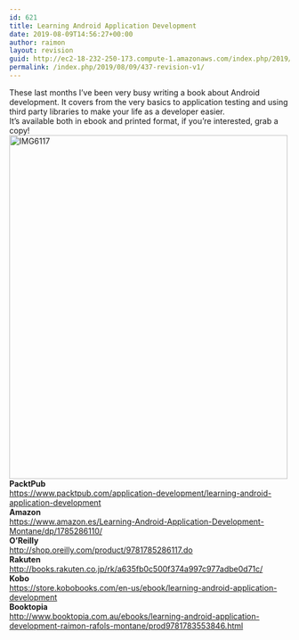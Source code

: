 ```yaml
---
id: 621
title: Learning Android Application Development
date: 2019-08-09T14:56:27+00:00
author: raimon
layout: revision
guid: http://ec2-18-232-250-173.compute-1.amazonaws.com/index.php/2019/08/09/437-revision-v1/
permalink: /index.php/2019/08/09/437-revision-v1/
---
```

These last months I&#8217;ve been very busy writing a book about Android development. It covers from the very basics to application testing and using third party libraries to make your life as a developer easier.  
It&#8217;s available both in ebook and printed format, if you&#8217;re interested, grab a copy!  
[<img loading="lazy" class=" size-full wp-image-438 aligncenter" src="http://ec2-18-232-250-173.compute-1.amazonaws.com/wp-content/uploads/2016/09/img6117.jpg" alt="IMG6117" width="500" height="617" srcset="http://blog.rafols.org/wp-content/uploads/2016/09/img6117.jpg 500w, http://blog.rafols.org/wp-content/uploads/2016/09/img6117-243x300.jpg 243w" sizes="(max-width: 500px) 100vw, 500px" />](https://www.packtpub.com/application-development/learning-android-application-development)  
**PacktPub**  
<https://www.packtpub.com/application-development/learning-android-application-development>  
**Amazon**  
<https://www.amazon.es/Learning-Android-Application-Development-Montane/dp/1785286110/>  
**O&#8217;Reilly**  
<http://shop.oreilly.com/product/9781785286117.do>  
**Rakuten**  
<http://books.rakuten.co.jp/rk/a635fb0c500f374a997c977adbe0d71c/>  
**Kobo**  
<https://store.kobobooks.com/en-us/ebook/learning-android-application-development>  
**Booktopia**  
<http://www.booktopia.com.au/ebooks/learning-android-application-development-raimon-rafols-montane/prod9781783553846.html>